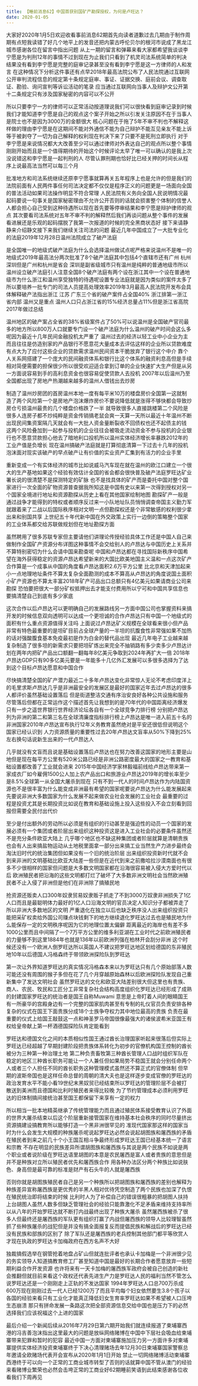 ```yaml
---
title: 【睡前消息62】中国首获别国矿产勘探授权，为何是卢旺达？
date: 2020-01-05
---
```


大家好2020年1月5日欢迎收看事前消息62期首先向读者道歉过去几期由于制作周期有点短我读错了好几个地平上的发音还把内蒙古呼伦贝尔的根河市说成了黑龙江城市感谢各位在留言中指出问题
从上一期的留言和弹幕来看大家都希望我谈谈李宁愿是为判刑12年的事情不过到现在为止我们只看到了机灵司法系统简单的判决结果没有看到李宁愿是完整的庭审记录甚至没有看到李宁愿是这一方律师的人和发言
在这种情况下分析这件事还有点早2018年最高法院公布了人民法院通过互联网公开审判流程信息的规定第十条规定庭审、事证、证据交换、庭前会议、调查取证、勘验、询问宣判等诉讼活动的笔录
应当通过互联网向当事人及辩护文公开第十二条规定只有涉及国家秘密的内容可以不公开

所以只要李宁一方的律师可以正常活动按道理说我们可以很快看到庭审记录到时候我们才能知道李宁愿是自己的观点这个案子开始之所以引发关注原因不在于当事人是院士也不是因为3000万的金额很大
核心问题在于拖了5年不审不判也不解释这样做的理由李宁愿是在这期间不能对外通信不能为自己辩护不能互见亲友不能上诉等于被剥夺了一切为自己解释的权利现在判决下来了只要不是死刑立即执行
对于李宁愿是来说情况都大大改善至少可以通过律师对外表达自己的观点所以整个事情刚刚开始而且是一个值得期待的开始这个时候评论太早了唯一可以确认的是我上次没说错这和李宁愿是一起判刑的人
尽管认罪刑期也恰好比已经关押的时间长从程序上说最高法当然可以每三个月

批准地方和司法系统继续还原李宁愿事就算再关五年程序上也是允许的但是我们的法院前面有人民两件事任何司法决定都不仅仅是程序正义的问题更是一场面向全国的普法活动如果司法操作明显不符合常理
人民法院有义务向全国人民说明情况最起码要说一句事关是国家秘密理由不允许公开否则的话就会损害整个体制的信誉人人都会担心自己受到这种待遇所以现在首先要等停审结果和李宁愿是辩护律师的观点
其次要看司法系统对五年不审不判的解释然后我们再谈问题从整个事件的发展看进展还是乐观的起码摆脱了我第一次报道的时候的完全黑商状态好 接下来请静静来介绍静文接下来我们继续关注司法的问题
最近几年中国成立了一大批专业化的法庭2019年12月28日温州法院成立了破产法庭

是全国唯一的地级式破产法庭为什么会选择温州做试点呢严格来说温州不是唯一的地级式2019年最高法分两次批准了8个破产法庭其中包括4个直辖市还有广州 杭州 深圳但是广州和杭州是省会
深圳是副省级城市只有温州是纯粹的普通地级市所以温州设立破产法庭引人注意全国8个破产法庭有两个设在浙江其中一个设在普通地级市为什么浙江和温州享受独特的待遇呢设置专业法庭就是因为类似的案件太多了
所以要培养一批专门的司法人员提高处理效率2019年3月最高人民法院开发布会具体解释破产法指出浙江 江苏 广东三个省的破产案件占全国40% 浙江排第一浙江省内部 温州又是重点
温州人口只占浙江省的15%经济总量占11%但是浙江省高院2017年做过总结

温州地区的破产案占全省的38%省级案件占了50%可以说温州是全国破产官司最多的地方所以800万人口就要专门设一个破产法庭为什么温州的破产时间会这么多呢因为最近十几年民间金融投机太严重了
温州过去的经济以轻工业中小企业为主而且往往是仿造别家的产品银行不愿意花大量成本去评估这样的企业所以贷款难度有点大为了应付这些企业的贷款需求温州民间资本干脆放弃了银行这个中介
靠个人关系网搭建了一个庞大的民间融资体系和银行比这个体系的融资利息高但是手续相对简便需要的担保很少所以很受欢迎适合拿到订单的企业快速扩大生产但是从另一方面说容易到手的高利息资金也很容易促使贷款人去投机
2007年以后温州乃至全国都出现了房地产热潮越来越多的温州人借钱出去炒房

制造了温州炒房团的首房温州本地一度有每平米10万的楼盘房价全国第一这就制造了两个风险第一个是房地产泡沫爆炸房价不要说降低就是涨得不够快都会导致炒房仓亏损温州最贵的几个楼盘价格跌了一半
就导致很多人直接跳楼第二个风险是很多人连房子都不炒纯粹是资金传销搞老鼠会爽一天算一天所以最近十年温州不断出现民间集资案隔几天就会有一大批人资金量断裂收不回债权也还不起债主的钱
这两个风险叠加到一起参与投机的企业往往会被吸走流动资金不参与投机的企业银行也不愿意贷款担心他去了暗地利口投机所以温州实体经济增长率暴跌2012年的工业产值是负增长
现在温州搞破产法庭就是打算彻底清算一下过去十几年的投机泡沫面对现实该破产的早点破产让有价值的实业资产汇集到有活力的企业手里

重新变成一个有实体经济的城市比如说威马汽车现在就在温州的欧江口建立一个很大的生产基地如果这个经验有效估计全国的省会都会很快普及破产法庭罗旺达矿业署长说的很清楚不是探测特定的矿脉
也不是找具体的矿产而是委托中国对整个国家进行一次全面的矿物资源普查据我所知这是中国有史以来第一次得到授权对另一个国家全境进行地址和资源勘探从历史上看在其他国家绘制地图
勘探矿产一般是通过战争才能得到的特权或者顺序反过来一小队地址队员悄悄调查帝国主义勤力军就跟着来了二战以后国际秩序相对文明一点但勘探权还是个非常敏感的权利很少拿出来和别国共享
上世纪五十年代新中国在外交政策上实行一边倒的策略整个国家的工业体系都交给苏联做规划但在地址勘探方面

虽然聘用了很多苏联专家但主要请他们讲理论传授经验具体工作还是中国人自己来做制作全国矿产资源分布详图这种事情不会交给别人的卢昂达与中国历史上关系并不算特别密切为什么会请中国来勘查呢
中国和卢昂达都在寻找国际新秩序中国希望在海外获得稳定的资源卢昂达希望新来的大国比欧美地国主义温和一点这次矿产合作算是一个成事从中国的角度看卢昂达面积2.6万平方公里
比北京和天津加起来小一点地理地址条件不算太复杂全面勘测的成本不算高从卢昂达的角度说国土面积小矿产资源也不算太丰富2018年矿产可品出口总额只有4亿美元如果请商业公司来勘探
恐怕要把很大一部分矿权抵押出去才能支付费用所以宁可和中国共享信息也要搞清楚自己到底有多少家底

这次合作以后卢昂达可以更明确自己的发展路线另一方面中国公司也掌握资料来搞开发的时候信息双向透明可以达成一个更坦诚的合作卢昂达只有中国一个地级式的面积有什么重点资源值得关注吗
上面说过卢昂达矿义规模在全球看来很小但产品非常有特色最重要的是坦矿目前占全球产量的一半坦的抗腹食性非常强如果不加热的话对强酸腹食基本免疫最初是作为白金的替代品出现
最近几年电子工业越来越复杂制造了很多坦的新需求只要把坦矿炼出来完全不抽销路有多少卖多少卢昂达计划在两年内把矿产品出口额翻一翻每年8亿美元争取到2024年再扩大一倍
2018年卢昂达GDP只有90多亿美元要是一年能多十几亿外汇发展可以多很多选择为了达到这个目标卢昂达愿意和中国合作

尽快搞清楚全国的矿产潜力最近二十多年卢昂达变化非常惊人无论不考虑印度洋上的毛里求斯卢昂达几乎是非洲最安全的发展区是最好的国家近年去过卢昂达的很多人都评价虽然基础设置落后
但是街道整洁交通有序治安良好各种公共设施和服务尽管落后但都在正常运作这个描述首先让我想到的是70年代的中国距离经济爆发只有一步之遥世界银行世界经济论坛各自有一个全球竞争力排行榜
分别把卢昂达列为非洲的第二和第三名在全球清廉度指标排行榜上卢昂达是唯一进入前五十名的非洲国家2010年卢昂达宣布执行12年义务教育虽然绝对是平安还很低但说明这个国家已经认识到
人力资源质量的重要性过去20年卢昂达文盲率从50%下降到25%左右换句话说新生出来的一代卢昂达人

几乎就没有文盲而且说是基础设置落后卢昂达也在努力改善这国家的地形主要是山地但是现在每平方公里有520米公路已经是非洲公路密度最大的国家之一教育和基础设置都改善了工业就会进来
2015年中国经济学家林毅福前线给卢昂达带来第一家成衣厂如今雇佣1500公人加上农产品出口和旅游业卢昂达2019年的增长率至少是8.5%全球第一从全国大屠杀到现在
只有不到一代人的时间卢昂达作为内陆国资源也不是很丰富为什么能变成非洲最有希望的国家呢要说卢昂达为什么能发展起来先要说非洲大多数国家为什么发展不起来做农业社会发展的工业社会
最重要的过程是投资尤其是长期投资比如说在教育和基础设施上投入这些投入不会立刻看到回报但需要全民付出代价

至少是付出额外的劳动所以必须是有组织的行动甚至是强迫性的动员一个国家的发展必须有一个集团或者阶层出来组织这种投资这是进入工业社会的必要条件虽然还不是充分条件欧亚大陆上
几乎哪个地区也不缺这种集团或者阶层就算是清朝贵族也会有人出来搞盐物运动从土地税里面拿一部分出来搞工业当然生产力进步最终会淘汰旧时代的统治集团但如果没有一个旧的统治阶层
出来组织投资新时代就不会到来非洲的文明基础比欧亚大陆差一些但是在近代到来之前撒哈拉沙漠南面也有很多不少很相样的国家但问题是大多数文明国家都在沿海很容易被入侵大方爱时代以后
欧洲殖民者把沿海的这些文明都打烂了破坏了大多数非洲文明社会当然欧洲殖民者不止入侵了非洲但是他们在非洲除了搞殖民地

抢资源还贩卖人口300年奴隶贸易奴隶贩子抓走了不到3000万奴隶非洲损失了1亿人口而且是最聪明体力最好的1亿人口沿海文明的官员决定人知识分子都被弄走了所以非洲大多数地区的文明
严重退化在独立以后也缺乏秩序没人出来组织投资只能把采矿权卖给外国公司赚点块钱剩下的地方继续退化罗旺达过去也是殖民地为什么能保存一定的文明秩序呢因为它的地理位置太偏僻
距离最近的海岸也有差不多1000公里而且中间隔了一个7万平方公里的维多利亚湖在工业时代之前欧洲殖民者的力量够不到这里1884年也就是136年以前欧洲列强在柏林开会刮分非洲
这个时候还没有一个欧洲人倒罗旺达所以英国人不建议把罗旺达地区划给德国的东非殖民地10年以后德国人冯格森终于带领欧洲探险队到罗旺达

第一次让外界知道罗旺达的真实情况冯格森本来以为罗旺达只有几个原始部落人数可能还没有周围的猴子多但在花了几个月穿越原始森林以后欧洲探险队发现自己重新集中了发达文明社会
虽然罗旺达的文化和欧亚大陆差别很大但这里也有贵族、商人、农民、牧民和工匠分工非常复杂社会结构高度组织化罗旺达已经形成了成熟的封建国家罗旺达的统治者是国王自称Muwami
意思是上帝盯着人间的眼睛国王有一所豪华的宫殿身边有一个完整的国家肌肉甚至有专制的礼仪官员负责安排各种复杂的仪式在国王下面贵族分成18个士族争夺权力其中地位最高的贵族
负责在最重要的仪式上给国王敲鼓这一点和神圣罗马帝国很像最强大的诸侯波希米亚国王有权给皇帝献上第一杯酒德国探险队肯定能看到

罗旺达和德国文化之间的本质相似性国王通过酋长治理国家听起来很落后但实际上罗旺达已经超越了早期封建阶段把贵族体系转化为初步的官僚机构国王控制的酋长被分为三种第一种治理土地
第二种负责畜牧第三种酋长管理人口战时组织军队在稳定的地区三种酋长职务可能让一个人兼任但如果局势不稳国王就会分别任命两个人或者三个人担任不同的酋长职务这种管理模式虽然还不算正式的官僚体制
但早期的波斯帝国也是这样任命总督的周朝的清大夫也是这样逐步变成官僚的罗旺达的政治发育水平不能小看19世纪末黑奴贸已经结束所以罗旺达的管理阶层不会被打散送到美洲而且德国和比利时殖民者来得比较晚
为了节约管理成本必须利用罗旺达的旧体制搞间接统治甚至国王都保留下来享有一定的权力

所以相当一批本地精英继承了传统管理能力而且通过殖民体系接受教育认识了外面的世界大屠杀结束以后这个阶层重新接管国家在维持基本社会秩序的同时尽量挤出资源搞建设搞教育所以能够打造一个黑非洲很罕见的
准现代国家那这样的国家当时为什么会发生大规模的种族屠杀呢说起罗旺达必然会说起胡图族和屠西族的矛盾在殖民者到来之前几十个小王国互相斗争最终形成罗旺达王国已经基本统一了语言和宗教
不存在明显的民族差异所谓胡图族和屠西族与其说是两个民族不如说是两个职业或者说阶级在罗旺达语里胡图的本意是农民屠西是富人或者贵族的意思但是并不是种族对立所以殖民者优先和屠西族合作
用各种办法区分两个种族比如说肤色、身高但是最可靠的标准是财产有石头牛的人就是屠西族

否则你就是胡图族殖民者自己是另一个种族所以把胡图族和屠西族的差别也解释为种族差异宣称屠西族是更优秀的半黑人相对优待凭空制造了两个民族也加深了仇恨在殖民统治即将结束的时候
比利时人为了补偿自己的错误很粗暴的把胡图人扶持上台胡图人虽然人数多但缺乏管理社会的经验只能靠激化不足矛盾来维持支持率所以从八年的开始罗旺达就不断打内战最终出现了种族大屠杀
虽然屠西族被杀了很多人但最终还是屠西族的军队更有组织打赢了内战但屠西族的领导人比较理智虽然抓了些种族屠杀的战犯但是并没有搞全面报复反而提倡民族和解战后的罗旺达已经没有民族和部族的区别了
除了军队还是屠西族的老兵控制其他部门都平等欣赏人才现在执政的罗旺达卡加梅政府在西方名声不大好

独裁搞假选举在钢管抢着地盘占矿山但就连批评者也承认卡加梅是一个非洲很少见的务实领导人知道搞教育修工厂甚至知道中国是最好的长期合作者愿意放弃一些短期利益合作开发资源
也许将来有一天卡加梅的屠西族军政府会被自己创造的新社会推翻但就目前来看这个政权还代表先进生产力是罗旺达人民的福利当然不管怎么说罗旺达还是一个刚刚走上正轨的不发达国家
1994年罗旺达人口总700万杀成600万现在刚刚过去一代人已经1200万了而且平均每个妇女依然要生3.8个孩子以各国的经验来看只有工业化才能真正降低妇女生育率罗旺达如果不希望被人口压垮生态崩溃
那只有拼命发展一条路这次把全部资源信息交给中国也是压力下的必然选择我们应该祝福这个上进的国家

最后介绍一个新闻后续从2016年7月29日第六期开始我们就连续报道了柬埔寨西港的冯吉善泡沫指出这里最大的问题是放纵网络赌博在中国中下层社会吸血给柬埔寨带来犯罪和暂时的犯容
最近中国一方面对柬埔寨施加压力另一方面许多对柬埔寨提供实体经济投资柬埔寨终于下决心清理赌场去年12月30日柬埔寨国家警察总年邀请全欧赌场代表开会宣布从2020年1月1日开始
禁止一切网络赌博活动柬埔寨西港终于可以向一个正常的工商业城市转型了否则的话就算中国不管从澳门的经验来看赌博业繁荣也必然会击垮正常的工商业好62期睡前笑语到此结束感谢各位收看我们下周再见
